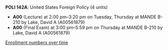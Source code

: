 **POLI 142A**: United States Foreign Policy (4 units)

- **A00** (Lecture) at 2:00 pm–3:20 pm on Tuesday, Thursday at MANDE B-210 by Lake, David A (A00561879)
- **A00** (Final Exam) at 3:00 pm–5:59 pm on Thursday at MANDE B-210 by Lake, David A (A00561879)

[Enrollment numbers over time](./POLI142A.tsv)
